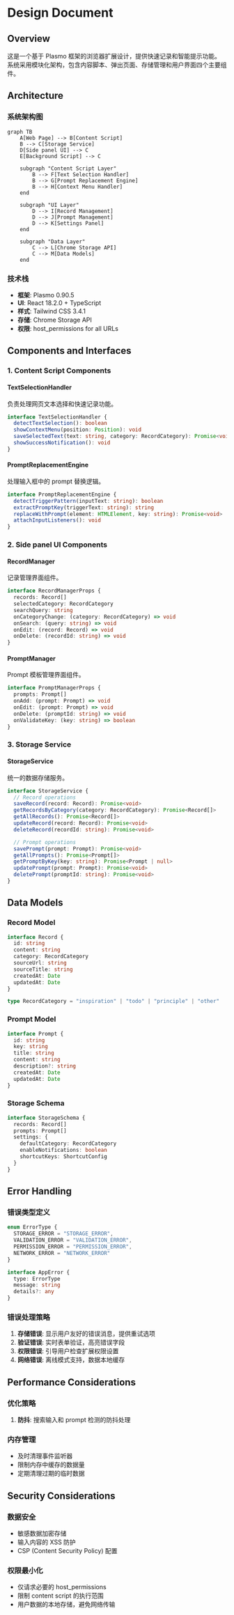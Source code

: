 # Design Document

## Overview

这是一个基于 Plasmo 框架的浏览器扩展设计，提供快速记录和智能提示功能。系统采用模块化架构，包含内容脚本、弹出页面、存储管理和用户界面四个主要组件。

## Architecture

### 系统架构图

```mermaid
graph TB
    A[Web Page] --> B[Content Script]
    B --> C[Storage Service]
    D[Side panel UI] --> C
    E[Background Script] --> C

    subgraph "Content Script Layer"
        B --> F[Text Selection Handler]
        B --> G[Prompt Replacement Engine]
        B --> H[Context Menu Handler]
    end

    subgraph "UI Layer"
        D --> I[Record Management]
        D --> J[Prompt Management]
        D --> K[Settings Panel]
    end

    subgraph "Data Layer"
        C --> L[Chrome Storage API]
        C --> M[Data Models]
    end
```

### 技术栈

- **框架**: Plasmo 0.90.5
- **UI**: React 18.2.0 + TypeScript
- **样式**: Tailwind CSS 3.4.1
- **存储**: Chrome Storage API
- **权限**: host_permissions for all URLs

## Components and Interfaces

### 1. Content Script Components

#### TextSelectionHandler

负责处理网页文本选择和快速记录功能。

```typescript
interface TextSelectionHandler {
  detectTextSelection(): boolean
  showContextMenu(position: Position): void
  saveSelectedText(text: string, category: RecordCategory): Promise<void>
  showSuccessNotification(): void
}
```

#### PromptReplacementEngine

处理输入框中的 prompt 替换逻辑。

```typescript
interface PromptReplacementEngine {
  detectTriggerPattern(inputText: string): boolean
  extractPromptKey(triggerText: string): string
  replaceWithPrompt(element: HTMLElement, key: string): Promise<void>
  attachInputListeners(): void
}
```

### 2. Side panel UI Components

#### RecordManager

记录管理界面组件。

```typescript
interface RecordManagerProps {
  records: Record[]
  selectedCategory: RecordCategory
  searchQuery: string
  onCategoryChange: (category: RecordCategory) => void
  onSearch: (query: string) => void
  onEdit: (record: Record) => void
  onDelete: (recordId: string) => void
}
```

#### PromptManager

Prompt 模板管理界面组件。

```typescript
interface PromptManagerProps {
  prompts: Prompt[]
  onAdd: (prompt: Prompt) => void
  onEdit: (prompt: Prompt) => void
  onDelete: (promptId: string) => void
  onValidateKey: (key: string) => boolean
}
```

### 3. Storage Service

#### StorageService

统一的数据存储服务。

```typescript
interface StorageService {
  // Record operations
  saveRecord(record: Record): Promise<void>
  getRecordsByCategory(category: RecordCategory): Promise<Record[]>
  getAllRecords(): Promise<Record[]>
  updateRecord(record: Record): Promise<void>
  deleteRecord(recordId: string): Promise<void>

  // Prompt operations
  savePrompt(prompt: Prompt): Promise<void>
  getAllPrompts(): Promise<Prompt[]>
  getPromptByKey(key: string): Promise<Prompt | null>
  updatePrompt(prompt: Prompt): Promise<void>
  deletePrompt(promptId: string): Promise<void>
}
```

## Data Models

### Record Model

```typescript
interface Record {
  id: string
  content: string
  category: RecordCategory
  sourceUrl: string
  sourceTitle: string
  createdAt: Date
  updatedAt: Date
}

type RecordCategory = "inspiration" | "todo" | "principle" | "other"
```

### Prompt Model

```typescript
interface Prompt {
  id: string
  key: string
  title: string
  content: string
  description?: string
  createdAt: Date
  updatedAt: Date
}
```

### Storage Schema

```typescript
interface StorageSchema {
  records: Record[]
  prompts: Prompt[]
  settings: {
    defaultCategory: RecordCategory
    enableNotifications: boolean
    shortcutKeys: ShortcutConfig
  }
}
```

## Error Handling

### 错误类型定义

```typescript
enum ErrorType {
  STORAGE_ERROR = "STORAGE_ERROR",
  VALIDATION_ERROR = "VALIDATION_ERROR",
  PERMISSION_ERROR = "PERMISSION_ERROR",
  NETWORK_ERROR = "NETWORK_ERROR"
}

interface AppError {
  type: ErrorType
  message: string
  details?: any
}
```

### 错误处理策略

1. **存储错误**: 显示用户友好的错误消息，提供重试选项
2. **验证错误**: 实时表单验证，高亮错误字段
3. **权限错误**: 引导用户检查扩展权限设置
4. **网络错误**: 离线模式支持，数据本地缓存

## Performance Considerations

### 优化策略

1. **防抖**: 搜索输入和 prompt 检测的防抖处理

### 内存管理

- 及时清理事件监听器
- 限制内存中缓存的数据量
- 定期清理过期的临时数据

## Security Considerations

### 数据安全

- 敏感数据加密存储
- 输入内容的 XSS 防护
- CSP (Content Security Policy) 配置

### 权限最小化

- 仅请求必要的 host_permissions
- 限制 content script 的执行范围
- 用户数据的本地存储，避免网络传输
